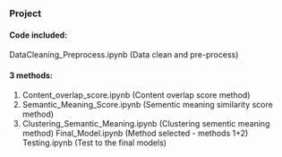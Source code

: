 ### Project
#### Code included:

DataCleaning_Preprocess.ipynb (Data clean and pre-process)
#### 3 methods:
1. Content_overlap_score.ipynb (Content overlap score method)
2. Semantic_Meaning_Score.ipynb (Sementic meaning similarity score method)
3. Clustering_Semantic_Meaning.ipynb (Clustering sementic meaning method)
Final_Model.ipynb (Method selected - methods 1+2)
Testing.ipynb (Test to the final models)
